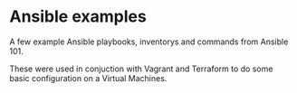 # Ansible examples

A few example Ansible playbooks, inventorys and commands from Ansible 101.

These were used in conjuction with Vagrant and Terraform to do some basic configuration on a Virtual Machines.
